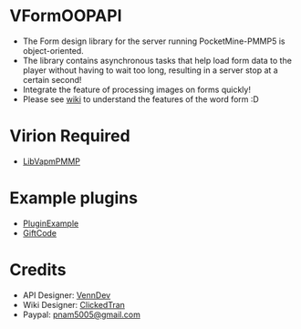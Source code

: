 # VFormOOPAPI
- The Form design library for the server running PocketMine-PMMP5 is object-oriented.
- The library contains asynchronous tasks that help load form data to the player without having to wait too long, resulting in a server stop at a certain second!
- Integrate the feature of processing images on forms quickly!
- Please see [wiki](https://github.com/VennDev/VFormOOPAPI/wiki) to understand the features of the word form :D

# Virion Required
- [LibVapmPMMP](https://github.com/VennDev/LibVapmPMMP)

# Example plugins
- [PluginExample](https://github.com/VennDev/TestVForm)
- [GiftCode](https://github.com/ClickedTran/GiftCode)

# Credits
- API Designer: [VennDev](https://github.com/VennDev)
- Wiki Designer: [ClickedTran](https://github.com/ClickedTran)
- Paypal: pnam5005@gmail.com
